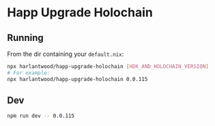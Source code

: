 # Happ Upgrade Holochain

## Running

From the dir containing your `default.nix`:

```sh
npx harlantwood/happ-upgrade-holochain [HDK_AND_HOLOCHAIN_VERSION]
# For example:
npx harlantwood/happ-upgrade-holochain 0.0.115
```

## Dev

```sh
npm run dev -- 0.0.115
```
